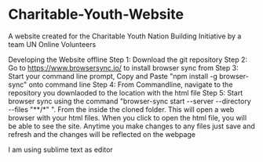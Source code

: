 # Charitable-Youth-Website
A website created for the Charitable Youth Nation Building Initiative by a team UN Online Volunteers

Developing the Website offline
Step 1: Download the git repository
Step 2: Go to https://www.browsersync.io/ to install browser sync from 
Step 3: Start your command line prompt, Copy and Paste "npm install -g browser-sync" onto command line
Step 4: From Commandline, navigate to the repository you downlaoded to the location with the html file
Step 5: Start browser sync using the command "browser-sync start --server --directory --files "**/*" ". From the inside the cloned folder. This will open a web browser with your html files. When you click to open the html file, you will be able to see the site. Anytime you make changes to any files just save and refresh and the changes will be reflected on the webpage

I am using sublime text as editor
